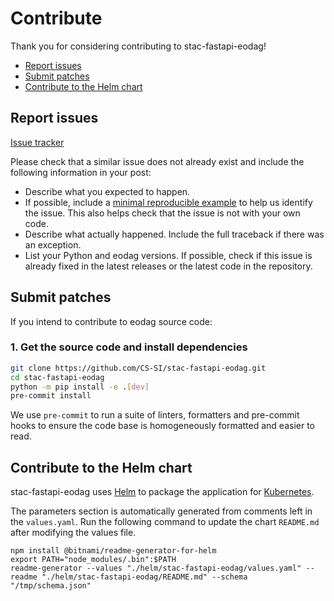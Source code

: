 # Contribute

Thank you for considering contributing to stac-fastapi-eodag!

- [Report issues](#report-issues)
- [Submit patches](#submit-patches)
- [Contribute to the Helm chart]()

## Report issues

[Issue tracker](https://github.com/CS-SI/stac-fastapi-eodag/issues)

Please check that a similar issue does not already exist and include the following information in your post:

- Describe what you expected to happen.
- If possible, include a [minimal reproducible example](https://stackoverflow.com/help/minimal-reproducible-example) to help us identify the issue. This also helps check that the issue is not with your own code.
- Describe what actually happened. Include the full traceback if there was an exception.
- List your Python and eodag versions. If possible, check if this issue is already fixed in the latest releases or the latest code in the repository.

## Submit patches

If you intend to contribute to eodag source code:

### 1. Get the source code and install dependencies

```bash
git clone https://github.com/CS-SI/stac-fastapi-eodag.git
cd stac-fastapi-eodag
python -m pip install -e .[dev]
pre-commit install
```

We use `pre-commit` to run a suite of linters, formatters and pre-commit hooks to ensure the code base is homogeneously formatted and easier to read.

## Contribute to the Helm chart

stac-fastapi-eodag uses [Helm](https://helm.sh) to package the application for [Kubernetes](http://kubernetes.io).

The parameters section is automatically generated from comments left in the `values.yaml`.
Run the following command to update the chart `README.md` after modifying the values file.

```shell
npm install @bitnami/readme-generator-for-helm
export PATH="node_modules/.bin":$PATH
readme-generator --values "./helm/stac-fastapi-eodag/values.yaml" --readme "./helm/stac-fastapi-eodag/README.md" --schema "/tmp/schema.json"
```

